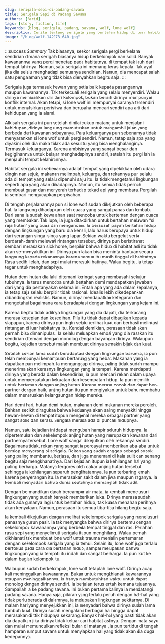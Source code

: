 ```yaml
---
slug: serigala-sepi-di-padang-savana
title: Serigala Sepi di Padang Savana
authors: [farid]
tags: [story, fiction, life]
keywords: [blog, serigala, padang, savana, wolf, lone wolf]
description: Cerita tentang serigala yang bertahan hidup di luar habitatnya
image: "/blog/wolf-142173_640.jpg"
---
```


:::success _Summary_
Tak biasanya, seekor serigala pergi berkelana sendirian dimana serigala biasanya hidup berkelompok nan solid. Banyak kawanannya yang pergi
menetap pada habitatnya, di tempat tak jauh dari tempat lahirnya. Namun, satu serigala ini memang keras kepala. Tak ayal jika dia selalu
menghadapi semuanya sendirian. Namun, dia mendapat salah satu pengalaman yang tidak bisa dienyahkan begitu saja.
:::

<!--truncate-->

Serigala juga termasuk hewan yang setia baik kepada pasangannya maupun kawanannya. Tak terkecuali serigala yang selalu menyendiri. Walau
dirinya memisahkan diri dari kelompok, bukan berarti dirinya mempunyai konflik internal. Akan tetapi, si lone wolf ini mempunyai caranya
tersendiri untuk menafsirkan peristiwa dan berusaha mencari sendiri apa arti dari kehidupan yang ia alami.

Alkisah serigala ini pun setelah dinilai cukup matang untuk menjalani kehidupan, dirinya langsung memutuskan untuk mengambil jalan yang
berbeda dari kawanan sebayanya. Para keluarganya pun sebenarnya tidak menyarankan si lone wolf untuk pergi sendiri. Namun, tetap saja apa
yang diyakini oleh dia maka tidak ada sesuatu yang bisa menghalanginya. Termasuk keluarganya. Karena ambisinya yang sangat besar dan
kegigihannya untuk belajar menghadapinya sendiri, setelah itu pergi lah ia menjauhi tempat kelahirannya.

Habitat serigala ini sebenarnya adalah tempat yang dipekikkan oleh udara dingin nan sejuk, makanan melimpah, keluarga, dan rekannya pun
selalu ada di tempat yang selalu dipenuhi salju itu. Ia tidak mengetahui lingkungan seperti apa yang akan dihadapinya. Namun, itu semua
tidak pernah membuat gusar dan menyerah terhadap tekad api yang membara. Pergilah ia sembari mengucapkan perpisahan.

Di tengah perjalanannya pun si lone wolf sudah dikejutkan oleh beberapa hal. Ia langsung dihadapkan oleh cuaca yang sangat panas dan lembab.
Dari sana ia sudah kewalahan saat mencoba untuk berteman dengan cuaca yang membakar. Tak lupa, ia juga ditakdirkan untuk bertahan melawan
“si raja hutan” yang buas dan mengancam. Ia bersusah payah bertahan hidup dengan lingkungan yang baru dia kenali, lalu harus berupaya
untuk hidup dari serangan singa-singa yang lapar. Sekian waktu bergelut serta berdarah-darah melewati rintangan tersebut, dirinya pun
beristirahat sembari merasakan sick home, berpikir bahwa hidup di habitat asli itu tidak akan se-menyakitkan ini. Dirinya pun takan bisa
meminta bantuan secara langsung kepada rekanannya karena semua itu masih tinggal di habitatnya. Rasa sedih, lelah, dan sepi mulai merasuki
hatinya. Walau begitu, ia tetap tegar untuk menghadapinya.

Hutan demi hutan dia lalui ditemani keringat yang membasahi sekujur tubuhnya. Ia terus mencoba untuk bertahan demi mendapatkan jawaban dari
yang dia pertanyakan selama ini. Entah apa yang ada dalam kepalanya, ia tetap saja selalu berpikir tidak rasional. Idealis lebih
dikedepankan dibandingkan realistis. Namun, dirinya mendapatkan ketegaran dan mengetahui bagaimana cara beradaptasi dengan lingkungan
yang kejam ini.

Karena begitu tidak adilnya lingkungan yang dia dapati, dia terkadang merasa kesepian dan kesedihan. Pilu itu tidak dapat dibagikan kepada
siapapun, karena dirinya pun ingin selalu terlihat kuat dan berhasil melintasi rintangan di luar habitatnya itu. Kendati demikian, perasaan
tidak akan pernah bisa dimanipulasi. Ia selalu meluapkan emosi yang dia rasakan itu sendirian ditemani dengan monolog dengan bayangan
dirinya. Walaupun begitu, kejadian tersebut malah membuat dirinya semakin bijak dan kuat.

Setelah sekian lama sudah beradaptasi dengan lingkungan barunya, ia pun telah mempunyai kemampuan bertarung yang hebat. Makanan yang ia
dapatkan pun melimpah. Ia menganggap dirinya, paling tidak sudah mampu menerima akan kerasnya lingkungan yang ia tempati. Karena
mendapati dirinya yang berada dalam kesendirian, ia pun mencari rekan dalam upaya untuk mempersatukan kekuatan dan kesempatan hidup. Ia
pun memilih untuk berteman dengan anjing hutan. Karena merasa cocok dan dapat ber-partner dengan baik, anjing hutan itu pun mengiyakan
untuk bahu membahu dalam meneruskan kelangsungan hidup mereka.

Hari demi hari, hutan demi hutan, makanan demi makanan mereka peroleh. Bahkan sedikit diragukan bahwa keduanya akan saling menyakiti
hingga hewan-hewan di tempat itupun mengenal mereka sebagai partner yang sangat solid dan serasi. Serigala merasa ada di puncak hidupnya.

Namun, satu kejadian ini dapat mengubah hampir seluruh hidupnya. Ia dipertemukan dan sekelompok anjing hutan yang merupakan kawanan dari
partnernya tersebut. Lone wolf sangat dikejutkan oleh rekannya sendiri. Bagaimana tidak, rekan yang sangat ia percayai memberikan aba-aba
untuk bersiap menyerang si serigala. Rekan yang sudah anggap sebagai sosok yang paling membantu, berjasa, dan juga menemani di kala sulit
dan senang begitu saja mengkhanatinya. Dari kejadian itupun ia kehilangan hal yang paling berharga. Matanya tergores oleh cakar anjing
hutan tersebut sehingga ia kehilangan separuh penglihatannya. Ia pun terbaring lemah karena penyerangan itu. Ia merasakan sakit dalam
jiwa maupun raganya. Ia kembali menyadari bahwa dunia seutuhnya memanglah tidak adil.

Dengan bermandikan darah bercampur air mata, ia kembali menelusuri lingkungan yang sudah banyak memberikan luka. Dirinya merasa sudah
tidak ada gunanya lagi untuk bertahan hidup, tak kuasa menahan perihnya akan kenyataan. Namun, perasaan itu semua tiba-tiba hilang begitu
saja.

Ia kembali dikejutkan dengan melihat sekelompok serigala yang menelusuri panasnya gurun pasir. Ia tak menyangka bahwa dirinya bertemu
dengan sekelompok kawanannya yang berbeda tempat tinggal dan ras. Perlahan rasa sepi yang menyelimuti serigala itupun menghilang. Walau
pernah dikhianati tak membuat lone wolf untuk trauma menjalin pertemanan dengan sekelompok serigala yang ia temui. Selain itu, lone wolf
juga terlalu berfokus pada cara dia bertahan hidup, sampai melupakan bahwa lingkungan yang ia tempati itu indah dan sangat berharga. Ia
pun ikut ke dalam bagian kelompok itu.

Walaupun sudah berkelompok, lone wolf tetaplah lone wolf. Dirinya acap kali meninggalkan kawanannya. Bukan untuk mengkhianati kawanannya
ataupun meninggalkannya, ia hanya membutuhkan waktu untuk dapat monolog dengan dirinya sendiri. Ia berjalan terus entah kemana tujuannya.
Sampailah ia ke padang savana. Ini bukan pertama kalinya ia mendatangi padang savana. Hanya saja, pikiran yang terlalu penuh dengan hal-hal
yang tidak perlu berada di dalamnya, ia melupakan lingkungan sekitarnya. Di malam hari yang menyejukkan ini, ia menyadari bahwa dirinya
sudah lama tumbuh kuat. Dirinya sudah mengalami berbagai hal hingga dapat merasakan di ttik hidupnya sekarang. Banyak hal-hal yang pasti
tidak akan dia dapatkan jika dirinya tidak keluar dari habitat aslinya. Dengan mata sayu dan mulai memunculkan refleksi bulan di matanya
, ia pun tertidur di tengah hamparan rumput savana untuk menyiapkan hal yang tidak akan dia duga kedepannya.
